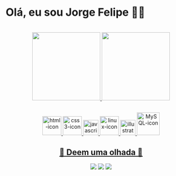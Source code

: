 <h1> Olá, eu sou Jorge Felipe 🐱‍💻</h1>
<br>

<div align="center">
  <a href="https://github.com/JjorgeF">
  <img height="180em" src="https://github-readme-stats.vercel.app/api?username=JjorgeF&show_icons=true&theme=gruvbox&include_all_commits=true&count_private=true"/>
  <img height="180em" src="https://github-readme-stats.vercel.app/api/top-langs/?username=JjorgeF&layout=compact&langs_count=7&theme=gruvbox"/>
</div>

##

<div align="center" style="display: inline_block">
    <img alt="html-icon" width="50" heigth="50" src="https://cdn.jsdelivr.net/gh/devicons/devicon/icons/html5/html5-original-wordmark.svg" />
    <img alt="css3-icon" width="50" heigth="50" src="https://cdn.jsdelivr.net/gh/devicons/devicon/icons/css3/css3-original-wordmark.svg" />
    <img alt="javascript-icon" width="40" heigth="50" src="https://cdn.jsdelivr.net/gh/devicons/devicon/icons/javascript/javascript-original.svg" />
    <img alt="linux-icon" width="50" heigth="40" src="https://cdn.jsdelivr.net/gh/devicons/devicon/icons/linux/linux-original.svg" />
    <img alt="illustrator-icon" width="40" heigth="50" src="https://cdn.jsdelivr.net/gh/devicons/devicon/icons/illustrator/illustrator-line.svg" />
    <img alt="MySQL-icon" width="60" heigth="60" src="https://cdn.jsdelivr.net/gh/devicons/devicon/icons/mysql/mysql-plain-wordmark.svg" />
</div>

<div align="center"><h2>👀 Deem uma olhada 👀</h2>
    <a href="mailto:jorgefelipe0299@gmail.com"><img src="https://img.shields.io/badge/-Gmail-%23333?style=for-the-badge&logo=gmail&logoColor=white" target="_blank"></a>
    <a href="https://jjorgef.github.io/-Meu-portfolio/" target="_blank"><img src="https://img.shields.io/badge/GitHub-100000?style=for-the-badge&logo=github&logoColor=white"/></a>
    <a href="https://www.linkedin.com/in/jorge-felipe-silva-71477a192/" target="_blank"><img src="https://img.shields.io/badge/-LinkedIn-%230077B5?style=for-the-badge&logo=linkedin&logoColor=white" target="_blank"></a>   
</div>

